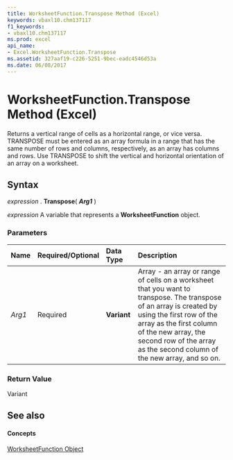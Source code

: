```yaml
---
title: WorksheetFunction.Transpose Method (Excel)
keywords: vbaxl10.chm137117
f1_keywords:
- vbaxl10.chm137117
ms.prod: excel
api_name:
- Excel.WorksheetFunction.Transpose
ms.assetid: 327aaf19-c226-5251-9bec-eadc4546d53a
ms.date: 06/08/2017
---
```



# WorksheetFunction.Transpose Method (Excel)

Returns a vertical range of cells as a horizontal range, or vice versa. TRANSPOSE must be entered as an array formula in a range that has the same number of rows and columns, respectively, as an array has columns and rows. Use TRANSPOSE to shift the vertical and horizontal orientation of an array on a worksheet.


## Syntax

 _expression_ . **Transpose**( **_Arg1_** )

 _expression_ A variable that represents a **WorksheetFunction** object.


### Parameters



|**Name**|**Required/Optional**|**Data Type**|**Description**|
|:-----|:-----|:-----|:-----|
| _Arg1_|Required| **Variant**|Array - an array or range of cells on a worksheet that you want to transpose. The transpose of an array is created by using the first row of the array as the first column of the new array, the second row of the array as the second column of the new array, and so on.|

### Return Value

Variant


## See also


#### Concepts


[WorksheetFunction Object](Excel.WorksheetFunction.md)

